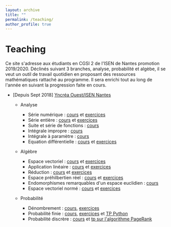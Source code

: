 ```yaml
---
layout: archive
title: ""
permalink: /teaching/
author_profile: true
---
```

Teaching
======
Ce site s'adresse aux étudiants en CGSI 2 de l'ISEN de Nantes promotion 2019/2020.
Déclinés suivant 3 branches, analyse, probabilité et algèbe, il se veut un outil de travail quotidien en proposant des ressources mathématiques rattaché au programme.
Il sera enrichi tout au long de l'année en suivant la progression faite en cours.
* [Depuis Sept 2018]  [Yncréa Ouest/ISEN Nantes](https://isen-nantes.fr/)
  * Analyse
      * Série numérique : [cours](https://github.com/VincentTariel/cours/blob/master/analyse/serie_numerique_cours.pdf) et [exercices](https://github.com/VincentTariel/cours/blob/master/analyse/serie_numerique_exo.pdf)
      * Série entière : [cours](https://github.com/VincentTariel/cours/blob/master/analyse/serie_entiere_cours.pdf) et [exercices](https://github.com/VincentTariel/cours/blob/master/analyse/serie_entiere_exo.pdf)
      * Suite et série de fonctions : [cours](https://github.com/VincentTariel/cours/blob/master/analyse/suite_serie_fonction_cours.pdf)
      * Intégrale impropre : [cours](https://github.com/VincentTariel/cours/blob/master/analyse/integration_cours.pdf)
      * Intégrale à paramètre : [cours](https://github.com/VincentTariel/cours/blob/master/analyse/integrale_parametre_cours.pdf)
      * Equation différentielle : [cours](https://github.com/VincentTariel/cours/blob/master/analyse/equation_differentielle_cours.pdf) et [exercices](https://github.com/VincentTariel/cours/blob/master/analyse/equation_differentielle_exo.pdf)
      
  * Algèbre
       * Espace vectoriel : [cours](https://github.com/VincentTariel/cours/blob/master/algebre/espace_vectoriel_cours.pdf) et [exercices](https://github.com/VincentTariel/cours/blob/master/algebre/espace_vectoriel_exo.pdf)
       * Application linéaire : [cours](https://github.com/VincentTariel/cours/blob/master/algebre/application_lineaire_cours.pdf) et [exercices](https://github.com/VincentTariel/cours/blob/master/algebre/application_lineaire_exo.pdf) 
       * Réduction : [cours](https://github.com/VincentTariel/cours/blob/master/algebre/reduction_cours.pdf) et [exercices](https://github.com/VincentTariel/cours/blob/master/algebre/reduction_exo.pdf) 
       * Espace préhilbertien réel : [cours](https://github.com/VincentTariel/cours/blob/master/algebre/espace_prehilbertien_cours.pdf)  et [exercices](https://github.com/VincentTariel/cours/blob/master/algebre/espace_prehilbertien_exo.pdf)
       * Endomorphismes remarquables d'un espace euclidien : [cours](https://github.com/VincentTariel/cours/blob/master/algebre/isometrie_endomorphisme_symetrique_cours.pdf) 
       * Espace vectoriel normé : [cours](https://github.com/VincentTariel/cours/blob/master/algebre/espace_vectoriel_norme_cours.pdf) et [exercices](https://github.com/VincentTariel/cours/blob/master/algebre/espace_vectoriel_norme_exo.pdf)

  * Probabilité
       * Dénombrement : [cours](https://github.com/VincentTariel/cours/blob/master/probabilite/denombrement_cours.pdf), [exercices](https://github.com/VincentTariel/cours/blob/master/probabilite/denombrement_exo.pdf) 
       * Probabilité finie : [cours](https://github.com/VincentTariel/cours/blob/master/probabilite/probabilite_finie_cours.pdf), [exercices](https://github.com/VincentTariel/cours/blob/master/probabilite/probabilite_finie_exo.pdf) et 
         [TP Python](https://github.com/VincentTariel/cours/blob/master/probabilite/simulation_variable_aleatoire_avtivite_python.pdf)
       * Probabilité discrère : [cours](https://github.com/VincentTariel/cours/blob/master/probabilite/probabilite_discrete_cours.pdf)
        et [tp sur l'algorithme PageRank](https://github.com/VincentTariel/cours/blob/master/probabilite/TP_PageRank.pdf)

